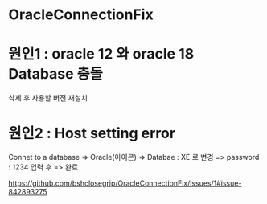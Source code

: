 # OracleConnectionFix

# 원인1 : oracle 12 와 oracle 18 Database 충돌
삭제 후 사용할 버전 재설치

# 원인2 : Host setting error
Connet to a database => Oracle(아이콘) => Databae : XE 로 변경 => password : 1234 입력 후 => 완료

https://github.com/bshclosegrip/OracleConnectionFix/issues/1#issue-842893275
